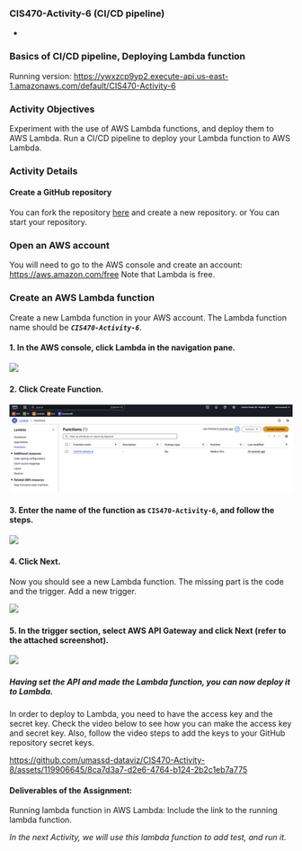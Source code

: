 ### CIS470-Activity-6 (CI/CD pipeline)
-
### Basics of CI/CD pipeline, Deploying Lambda function
Running version: https://ywxzcp9yp2.execute-api.us-east-1.amazonaws.com/default/CIS470-Activity-6

### Activity Objectives

Experiment with the use of AWS Lambda functions, and deploy them to AWS Lambda.
Run a CI/CD pipeline to deploy your Lambda function to AWS Lambda.

### Activity Details

#### Create a GitHub repository
You can fork the repository [here](https://github.com/umassd-dataviz/CIS470-Activity-6-CICD-AWS.git) and create a new repository. or You can start your repository.

### Open an AWS account
You will need to go to the AWS console and create an account: https://aws.amazon.com/free
Note that Lambda  is free.

### Create an AWS Lambda function

Create a new Lambda function in your AWS account. The Lambda function name should be ***`CIS470-Activity-6`***.


#### 1. In the AWS console, click **Lambda** in the navigation pane.

<img src="./imgs/Lambda1.png">

#### 2. Click **Create Function**.

<img src="./imgs/Lambda2.png">

#### 3. Enter the name of the function as `CIS470-Activity-6`, and follow the steps.

<img src="./imgs/Lambda3.png">

#### 4. Click **Next**.

Now you should see a new Lambda function. The missing part is the code and the trigger.
Add a new trigger.

<img src="./imgs/Lambda4.png">

#### 5. In the trigger section, select **AWS API Gateway** and click **Next** (refer to the attached screenshot).

<img src="./imgs/Lambda5.png">

##### Having set the API and made the Lambda function, you can now deploy it to Lambda.
In order to deploy to Lambda, you need to  have the access key and the secret key.
Check the video below to see how you can make the access key and secret key. Also, follow the video steps to add the keys to your GitHub repository secret keys.


https://github.com/umassd-dataviz/CIS470-Activity-8/assets/119906645/8ca7d3a7-d2e6-4764-b124-2b2c1eb7a775


#### Deliverables of the Assignment:

Running lambda function in AWS Lambda: Include the link to the running lambda function.

<i> In the next Activity, we will use this lambda function to add test, and run it. </i>
